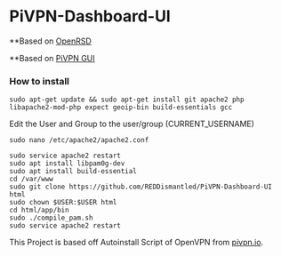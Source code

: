 # PiVPN-Dashboard-UI

**Based on [OpenRSD](https://github.com/mitchellurgero/openrsd)

**Based on [PiVPN GUI](https://github.com/AnnonZerp/pivpn-gui)

### How to install
```sudo apt-get update && sudo apt-get install git apache2 php libapache2-mod-php expect geoip-bin build-essentials gcc```
	
Edit the User and Group to the user/group (CURRENT_USERNAME)
```
sudo nano /etc/apache2/apache2.conf 
```

```
sudo service apache2 restart
sudo apt install libpam0g-dev
sudo apt install build-essential
cd /var/www
sudo git clone https://github.com/REDDismantled/PiVPN-Dashboard-UI html
sudo chown $USER:$USER html
cd html/app/bin
sudo ./compile_pam.sh
sudo service apache2 restart
```

This Project is based off Autoinstall Script of OpenVPN from [pivpn.io](http://pivpn.io).
